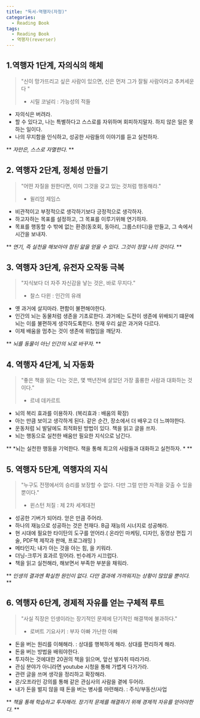 ```yaml
---
title: "독서-역행자(자청)"
categories:
  - Reading Book
tags:
  - Reading Book
  - 역행자(reverser)
---
```


## 1.역행자 1단계, 자의식의 해체
> "신이 망가뜨리고 싶은 사람이 있으면, 신은 먼저 그가 잘될 사람이라고 추켜세운다 " 
>- 시릴 코널리 : 가능성의 적들

- 자의식은 버려라.
- 할 수 있다고, 나는 특별하다고 스스로를 자위하며 회피하지말자. 하지 않은 일은 못하는 일이다. 
- 나의 무지함을 인식하고, 성공한 사람들의 이야기를 듣고 실천하자. 

** *자만은, 스스로 자멸한다.* **



## 2. 역행자 2단계, 정체성 만들기
> "어떤 자질을 원한다면, 이미 그것을 갖고 있는 것처럼 행동해라."
>- 윌리엄 제임스

- 비관적이고 부정적으로 생각하기보다 긍정적으로 생각하자.
- 하고자하는 목표를 설정하고, 그 목표를 이루기위해 연기하자.
- 목표를 행동할 수 밖에 없는 환경(동호회, 동아리, 그룹스터디)을 만들고, 그 속에서 시간을 보내자.

** *연기, 즉 실천을 해보아야 참된 앎을 얻을 수 있다. 그것이 정말 나의 것이다.* **



## 3. 역행자 3단계, 유전자 오작동 극복
> "지식보다 더 자주 자신감을 낳는 것은, 바로 무지다."
>- 찰스 다윈 : 인간의 유래

- 옛 과거에 살지마라. 편함이 불편해야한다.
- 인간의 뇌는 동물처럼 생존을 기초로한다. 과거에는 도전이 생존에 위배되기 떄문에 뇌는 이를 불편하게 생각하도록한다. 현재 우리 삶은 과거와 다르다. 
- 이제 배움을 멈추는 것이 생존에 위협임을 깨닫자. 

** *뇌를 동물이 아닌 인간의 뇌로 바꾸자.* **



## 4. 역행자 4단계, 뇌 자동화
> "좋은 책을 읽는 다는 것은, 몇 백년전에 살았던 가장 훌륭한 사람과 대화하는 것이다."
>- 르네 데카르트

- 뇌의 복리 효과를 이용하자. (복리효과 : 배움의 확장)
- 아는 만큼 보이고 생각하게 된다. 같은 순간, 장소에서 더 배우고 더 느껴야한다.
- 운동처럼 뇌 발달에도 최적화된 방법이 있다. 책을 읽고 글을 쓰자.
- 뇌는 행동으로 실천한 배움만 필요한 지식으로 남긴다. 

** *뇌는 실천한 행동을 기억한다. 책을 통해 최고의 사람들과 대화하고 실천하자. * **



## 5. 역행자 5단계, 역행자의 지식
> "누구도 전쟁에서의 승리를 보장할 수 없다.
> 다만 그럴 만한 자격을 갖출 수 있을 뿐이다."
>- 윈스턴 처질 : 제 2차 세계대전

- 성공한 기버가 되어라. 얻은 만큼 주어라.
- 하나의 재능으로 성공하는 것은 천재다. B급 재능의 시너지로 성공해라. 
- 현 시대에 필요한 타이탄의 도구를 얻어라.( 온라인 마케팅, 디자인, 동영상 편집 기술, PDF책 제작과 판매, 프로그래밍 )
- 메타인지; 내가 아는 것을 아는 힘, 을 키워라.
- 더닝-크루거 효과르 믿어라. 빈수레가 시끄럽다.
- 책을 읽고 실천해라, 해보면서 부족한 부분을 채워라.

** *인생의 결과엔 확실한 원인이 없다. 다만 결과에 가까워지는 상황이 많았을 뿐이다.* **


## 6. 역행자 6단계, 경제적 자유를 얻는 구체적 루트
> "사실 직장은 인생이라는 장기적인 문제에
> 단기적인 해결책에 불과하다."
>- 로버트 기요사키 : 부자 아빠 가난한 아빠

- 돈을 버는 원리를 이해해라. : 상대를 행복하게 해라. 상대를 편리하게 해라.
- 돈을 버는 방법을 배워야한다. 
- 투자하는 것에대한 20권의 책을 읽으며, 앞선 발자취 따라가라.
- 관심 분야가 아니라면 youtube 시청을 통해 가볍게 다가가라.
- 관련 글을 쓰며 생각을 정리하고 확장해라.
- 온/오프라인 강의를 통해 같은 관심사의 사람을 곁에 두어라.
- 내가 돈을 벌지 않을 때 돈을 버는 병사를 마련해라. : 주식/부동산/사업

** *책을 통해 학습하고 투자해라. 장기적 문제를 해결하기 위해 경제적 자유를 얻어야한다.* **
